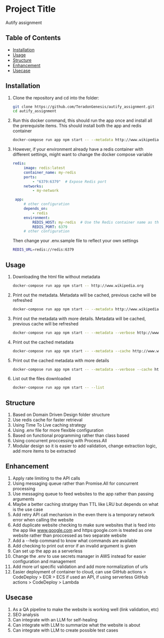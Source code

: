 # Project Title

Autify assignment

## Table of Contents

- [Installation](#installation)
- [Usage](#usage)
- [Structure](#structure)
- [Enhancement](#enhancement)
- [Usecase](#usecase)

## Installation

1. Clone the repository and cd into the folder:
   ```bash
   git clone https://github.com/TeradonGenesis/autify_assignment.git
   cd autify_assignment
   ```
2. Run this docker command, this should run the app once and install all the prerequisite items. This should install both the app and redis container
   ```bash
   docker-compose run app npm start -- --metadata http://www.wikipedia.org
   ```
3. However, if your environment already have a redis container with different settings, might want to change the docker compose variable
   ```yml
   redis:
        image: redis:latest
        container_name: my-redis
        ports:
            - "6379:6379"  # Expose Redis port
        networks:
            - my-network

    app:
        # other configuration
        depends_on:
            - redis
        environment:
            REDIS_HOST: my-redis  # Use the Redis container name as the host
            REDIS_PORT: 6379
        # other configuration
    ```
    Then change your .env.sample file to reflect your own settings
    ```bash
    REDIS_URL=redis://redis:6379
    ```

## Usage

1. Downloading the html file without metadata
    ```bash
    docker-compose run app npm start -- http://www.wikipedia.org
    ```
2. Print out the metadata. Metadata will be cached, previous cache will be refreshed
    ```bash
    docker-compose run app npm start -- --metadata http://www.wikipedia.org
    ```
3. Print out the metadata with more details. Metadata will be cached, previous cache will be refreshed
    ```bash
    docker-compose run app npm start -- --metadata --verbose http://www.wikipedia.org
    ```

4. Print out the cached metadata
    ```bash
    docker-compose run app npm start -- --metadata --cache http://www.wikipedia.org
    ```

5. Print out the cached metadata with more details
    ```bash
    docker-compose run app npm start -- --metadata --verbose --cache http://www.wikipedia.org
    ```

6. List out the files downloaded
    ```bash
    docker-compose run app npm start -- --list
    ```

## Structure

1. Based on Domain Driven Design folder structure
2. Use redis cache for faster retrieval
3. Using Time To Live caching strategy
3. Using .env file for more flexible configuration
4. Based on functional programming rather than class based
5. Using concurrent proccessing with Process.All
6. Modular design so it is easier to add validation, change extraction logic, add more items to be extracted

## Enhancement

1. Apply rate limiting to the API calls
2. Using messaging queue rather than Promise.All for concurrent processing
3. Use messaging queue to feed websites to the app rather than passing arguments
4. Maybe a better caching stratgey than TTL like LRU but depends on what is the use case
5. Add retry API call mechanism in the even there is a temporary network error when calling the website
6. Add duplicate website checking to make sure websites that is feed into the app like www.google.com and https:google.com is treated as one website rather than proccessed as two separate website
7. Add a --help command to know what commands are available 
8. Add checking to print out error if an invalid argument is given
9. Can set up the app as a serverless
10. Change the .env to use secrets manager in AWS instead for easier configuration and management
11. Add more url specific validation and add more normalization of urls
12. Easier deployment of container to cloud, can use GitHub actions > CodeDeploy > ECR > ECS if used an API, if using serverless GitHub actions > CodeDeploy > Lambda

## Usecase

1. As a QA pipeline to make the website is working well (link validation, etc)
2. SEO analysis 
3. Can integrate with an LLM for self-healing
4. Can integrate with LLM to summarize what the website is about
5. Can integrate with LLM to create possible test cases


